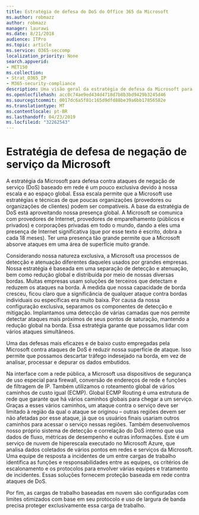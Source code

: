 ```yaml
---
title: Estratégia de defesa do DoS do Office 365 da Microsoft
ms.author: robmazz
author: robmazz
manager: laurawi
ms.date: 8/21/2018
audience: ITPro
ms.topic: article
ms.service: O365-seccomp
localization_priority: None
search.appverid:
- MET150
ms.collection:
- Strat_O365_IP
- M365-security-compliance
description: Uma visão geral da estratégia de defesa da Microsoft para lidar com ataques de negação de serviço (DoS).
ms.openlocfilehash: acc0c74ae9ed434d4718d7b8b3bd9429b3245d46
ms.sourcegitcommit: 0017dc6a5f81c165d9dfd88be39a6bb17856582e
ms.translationtype: MT
ms.contentlocale: pt-BR
ms.lasthandoff: 04/23/2019
ms.locfileid: "32262543"
---
```

# <a name="microsofts-denial-of-service-defense-strategy"></a>Estratégia de defesa de negação de serviço da Microsoft

A estratégia da Microsoft para defesa contra ataques de negação de serviço (DoS) baseado em rede é um pouco exclusiva devido à nossa escala e ao espaço global. Essa escala permite que a Microsoft use estratégias e técnicas de que poucas organizações (provedores ou organizações de clientes) podem ser compatíveis. A base da estratégia de DoS está aproveitando nossa presença global. A Microsoft se comunica com provedores de Internet, provedores de emparelhamento (públicos e privados) e corporações privadas em todo o mundo, dando a eles uma presença de Internet significativa (que por esse texto é escrito, dobra a cada 18 meses). Ter uma presença tão grande permite que a Microsoft absorve ataques em uma área de superfície muito grande.

Considerando nossa natureza exclusiva, a Microsoft usa processos de detecção e atenuação diferentes daqueles usados por grandes empresas. Nossa estratégia é baseada em uma separação de detecção e atenuação, bem como redução global e distribuída por meio de nossas diversas bordas. Muitas empresas usam soluções de terceiros que detectam e reduzem os ataques na borda. À medida que nossa capacidade de borda cresceu, ficou claro que a significância de qualquer ataque contra bordas individuais ou específicas era muito baixa. Por causa da nossa configuração exclusiva, separamos os componentes de detecção e mitigação. Implantamos uma detecção de várias camadas que nos permite detectar ataques mais próximos de seus pontos de saturação, mantendo a redução global na borda. Essa estratégia garante que possamos lidar com vários ataques simultâneos.

Uma das defesas mais eficazes e de baixo custo empregadas pela Microsoft contra ataques de DoS é reduzir nossa superfície de ataque. Isso permite que possamos descartar tráfego indesejado na borda, em vez de analisar, processar e depurar os dados embutidos.

Na interface com a rede pública, a Microsoft usa dispositivos de segurança de uso especial para firewall, conversão de endereços de rede e funções de filtragem de IP. Também utilizamos o roteamento global de vários caminhos de custo igual (ECMP). Global ECMP Routing é uma estrutura de rede que garante que há vários caminhos globais para chegar a um serviço. Graças a esses vários caminhos, um ataque contra o serviço deve ser limitado à região da qual o ataque se originou – outras regiões devem ser não afetadas por esse ataque, já que os usuários finais usariam outros caminhos para acessar o serviço nessas regiões. Também desenvolvemos nosso próprio sistema de detecção e correlação do DoS interno que usa dados de fluxo, métricas de desempenho e outras informações. Este é um serviço de nuvem de hiperescala executado no Microsoft Azure, que analisa dados coletados de vários pontos em redes e serviços da Microsoft. Uma equipe de resposta a incidentes de um entre cargas de trabalho identifica as funções e responsabilidades entre as equipes, os critérios de escalonamento e os protocolos para envolver várias equipes e tratamento de incidentes. Essas soluções fornecem proteção baseada em rede contra ataques de DoS.

Por fim, as cargas de trabalho baseadas em nuvem são configuradas com limites otimizados com base em seu protocolo e uso de largura de banda precisa proteger exclusivamente essa carga de trabalho.
